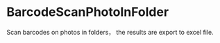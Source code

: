 # BarcodeScanPhotoInFolder
Scan barcodes on photos in folders， the results are export to excel file.
